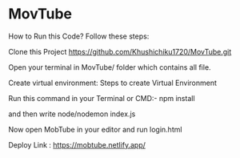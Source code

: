# MovTube

How to Run this Code? Follow these steps:

Clone this Project https://github.com/Khushichiku1720/MovTube.git

Open your terminal in MovTube/ folder which contains all file.

Create virtual environment: 
Steps to create Virtual Environment


Run this command in your Terminal or CMD:-  npm install

and then write node/nodemon index.js 

Now open MobTube in your editor and run login.html

Deploy Link : https://mobtube.netlify.app/
